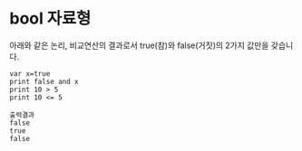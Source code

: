 # bool 자료형

아래와 같은 논리, 비교연산의 결과로서 true\(참\)와 false\(거짓\)의 2가지 값만을 갖습니다.

```text
var x=true
print false and x
print 10 > 5
print 10 <= 5

출력결과
false
true
false
```



